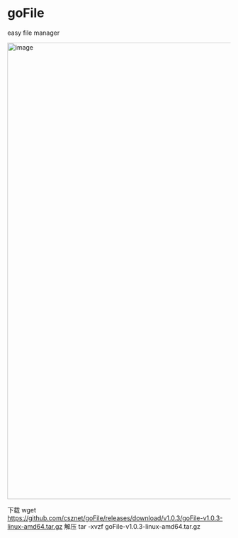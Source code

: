 # goFile
easy file manager

<img width="1029" alt="image" src="https://user-images.githubusercontent.com/127601663/225728027-fdfe5172-1220-4619-8635-60bb4a085c89.png">

下载
wget https://github.com/csznet/goFile/releases/download/v1.0.3/goFile-v1.0.3-linux-amd64.tar.gz
解压
tar -xvzf goFile-v1.0.3-linux-amd64.tar.gz